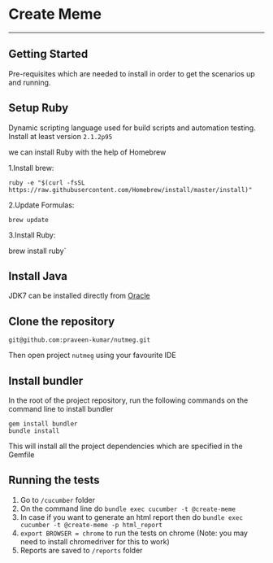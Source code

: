 # Create Meme #
--------------------------
## Getting Started

Pre-requisites which are needed to install in order to get the scenarios up and running.

## Setup Ruby

Dynamic scripting language used for build scripts and automation testing. Install at least version `2.1.2p95`

we can install Ruby with the help of Homebrew

1.Install brew:

`ruby -e "$(curl -fsSL https://raw.githubusercontent.com/Homebrew/install/master/install)"`

2.Update Formulas:

`brew update`

3.Install Ruby:

brew install ruby`


## Install Java

JDK7 can be installed directly from [Oracle](http://www.oracle.com/technetwork/java/javase/downloads/jdk7-downloads-1880260.html)

## Clone the repository

```
git@github.com:praveen-kumar/nutmeg.git
```

Then open project `nutmeg` using your favourite IDE


## Install bundler

In the root of the project repository, run the following commands on the command line to install bundler

```
gem install bundler
bundle install
```

This will install all the project dependencies which are specified in the Gemfile

## Running the tests

1. Go to `/cucumber` folder
2. On the command line do `bundle exec cucumber -t @create-meme`
3. In case if you want to generate an html report then do `bundle exec cucumber -t @create-meme -p html_report`
4. `export BROWSER = chrome` to run the tests on chrome (Note: you may need to install chromedriver for this to work)
5. Reports are saved to `/reports` folder